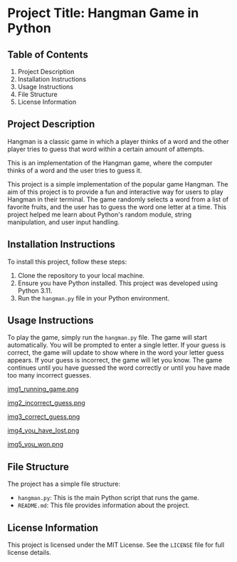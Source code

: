 # Project Title: Hangman Game in Python

## Table of Contents
1. Project Description
2. Installation Instructions
3. Usage Instructions
4. File Structure
5. License Information

## Project Description
Hangman is a classic game in which a player thinks of a word and the other player tries to guess that word within a certain amount of attempts.

This is an implementation of the Hangman game, where the computer thinks of a word and the user tries to guess it. 

This project is a simple implementation of the popular game Hangman. The aim of this project is to provide a fun and interactive way for users to play Hangman in their terminal. The game randomly selects a word from a list of favorite fruits, and the user has to guess the word one letter at a time. This project helped me learn about Python's random module, string manipulation, and user input handling.

## Installation Instructions
To install this project, follow these steps:
1. Clone the repository to your local machine.
2. Ensure you have Python installed. This project was developed using Python 3.11.
3. Run the `hangman.py` file in your Python environment.

## Usage Instructions
To play the game, simply run the `hangman.py` file. The game will start automatically. You will be prompted to enter a single letter. If your guess is correct, the game will update to show where in the word your letter guess appears. If your guess is incorrect, the game will let you know. The game continues until you have guessed the word correctly or until you have made too many incorrect guesses.

[img1_running_game.png](https://github.com/a-maruf/hangman/blob/main/Images/img1_running_game.png)

[img2_incorrect_guess.png](https://github.com/a-maruf/hangman/blob/main/Images/img2_incorrect_guess.png)

[img3_correct_guess.png](https://github.com/a-maruf/hangman/blob/main/Images/img3_correct_guess.png)

[img4_you_have_lost.png](https://github.com/a-maruf/hangman/blob/main/Images/img4_you_have_lost.png)

[img5_you_won.png](https://github.com/a-maruf/hangman/blob/main/Images/img4_you_have_lost.png)

## File Structure
The project has a simple file structure:
- `hangman.py`: This is the main Python script that runs the game.
- `README.md`: This file provides information about the project.

## License Information
This project is licensed under the MIT License. See the `LICENSE` file for full license details.
